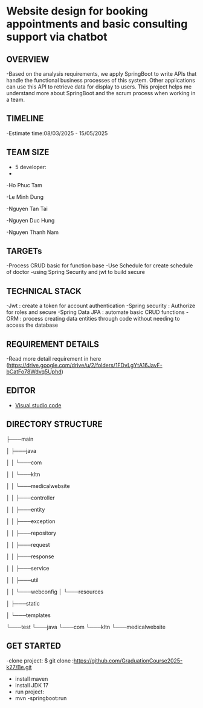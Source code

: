 # Website design for booking appointments and basic consulting support via chatbot

## OVERVIEW
-Based on the analysis requirements, we apply SpringBoot to write APIs that handle the functional business processes of this system. Other applications can use this API to retrieve data for display to users. This project helps me understand more about SpringBoot and the scrum process when working in a team.

## TIMELINE

-Estimate time:08/03/2025 - 15/05/2025

## TEAM SIZE

- 5 developer:
- 
-Ho Phuc Tam

-Le Minh Dung

-Nguyen Tan Tai

-Nguyen Duc Hung

-Nguyen Thanh Nam

## TARGETs

-Process CRUD basic for function base
-Use Schedule for create schedule of doctor
-using Spring Security and jwt to build secure

## TECHNICAL STACK

-Jwt : create a token for account authentication
-Spring security : Authorize for roles and secure 
-Spring Data JPA : automate basic CRUD functions
-ORM : process creating data entities through code without needing to access the database

## REQUIREMENT DETAILS

-Read more detail requirement in here (https://drive.google.com/drive/u/2/folders/1FDvLgYtA16JavF-bCatFo78Wdvq5Uphd)

## EDITOR 

- [Visual studio code](https://code.visualstudio.com/)

## DIRECTORY STRUCTURE

├───main

│   ├───java

│   │   └───com

│   │       └───kltn

│   │           └───medicalwebsite

│   │               ├───controller

│   │               ├───entity

│   │               ├───exception

│   │               ├───repository

│   │               ├───request

│   │               ├───response

│   │               ├───service

│   │               ├───util

│   │               └───webconfig
│   └───resources

│       ├───static

│       └───templates

└───test
    └───java
        └───com
            └───kltn
                └───medicalwebsite

## GET STARTED

-clone project:
  $ git clone :https://github.com/GraduationCourse2025-k27/Be.git
- install maven
- install JDK 17
- run project:
- mvn -springboot:run


